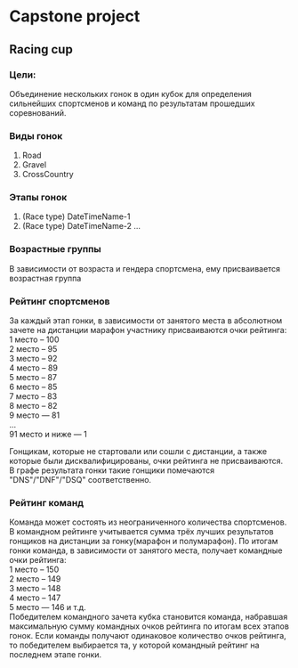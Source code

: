 # Capstone project

## Racing cup

### Цели:
Объединение нескольких гонок в один кубок для определения сильнейших спортсменов и команд по результатам прошедших соревнований.

### Виды гонок
1. Road
2. Gravel
3. CrossCountry

### Этапы гонок
1. (Race type) DateTimeName-1
2. (Race type) DateTimeName-2
...

### Возрастные группы
В зависимости от возраста и гендера спортсмена, ему присваивается возрастная группа

### Рейтинг спортсменов
За каждый этап гонки, в зависимости от занятого места в абсолютном зачете на дистанции марафон участнику присваиваются очки рейтинга:  
1 место – 100  
2 место – 95  
3 место – 92  
4 место – 89  
5 место – 87  
6 место – 85  
7 место – 83  
8 место – 82  
9 место — 81  
...  
91 место и ниже — 1  

Гонщикам, которые не стартовали или сошли с дистанции, а также которые были дисквалифицированы, очки рейтинга не присваиваются. В графе результата гонки такие гонщики помечаются "DNS"/"DNF"/"DSQ" соответственно.

### Рейтинг команд
Команда может состоять из неограниченного количества спортсменов. В командном рейтинге учитывается сумма трёх лучших результатов гонщиков на дистанции за гонку(марафон и полумарафон). По итогам гонки команда, в зависимости от занятого места, получает командные очки рейтинга:  
1 место – 150  
2 место – 149  
3 место – 148  
4 место – 147  
5 место — 146 и т.д.  
Победителем командного зачета кубка становится команда, набравшая максимальную сумму командных очков рейтинга по итогам всех этапов гонок. Если команды получают одинаковое количество очков рейтинга, то победителем выбирается та, у которой командный рейтинг на последнем этапе гонки.  
